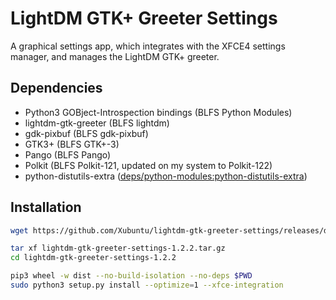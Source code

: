 # LightDM GTK+ Greeter Settings

A graphical settings app, which integrates with the XFCE4 settings manager, and manages the LightDM GTK+ greeter.

## Dependencies

* Python3 GOBject-Introspection bindings (BLFS Python Modules)
* lightdm-gtk-greeter (BLFS lightdm)
* gdk-pixbuf (BLFS gdk-pixbuf)
* GTK3+ (BLFS GTK+-3)
* Pango (BLFS Pango)
* Polkit (BLFS Polkit-121, updated on my system to Polkit-122)
* python-distutils-extra ([deps/python-modules:python-distutils-extra](./deps/python-modules.md#python-distutils-extra))

## Installation

```sh
wget https://github.com/Xubuntu/lightdm-gtk-greeter-settings/releases/download/lightdm-gtk-greeter-settings-1.2.2/lightdm-gtk-greeter-settings-1.2.2.tar.gz

tar xf lightdm-gtk-greeter-settings-1.2.2.tar.gz
cd lightdm-gtk-greeter-settings-1.2.2

pip3 wheel -w dist --no-build-isolation --no-deps $PWD
sudo python3 setup.py install --optimize=1 --xfce-integration
```
